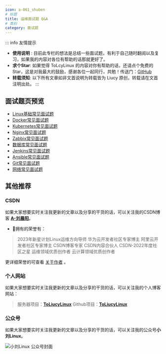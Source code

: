 ```yaml
---
icon: a-061_shuben
# 标题
title: 运维面试题 Q&A
# 类别
category: 面试题
---
```

::: info   友情提示
- **使用说明** : 目前此专栏的想法是总结一些面试题，有利于自己随时翻阅以及复习，如果我的内容对各位有帮助的话那就更好了。
- **求个Star**: 如果觉得 ToLcyLinux 的内容对你有帮助的话，还请点个免费的 Star，这是对我最大的鼓励，感谢各位一起同行，共勉！传送门：[GitHub](https://github.com/liuchenyang0703/ToLiucyLinux)
- **转载须知**: 以下所有文章如非文首说明为转载皆为 Liucy 原创，转载请在文首注明出处。
  :::

## 面试题页预览
- [Linux基础常见面试题](intervie_linux/intervie_linux.md)
- [Docker常见面试题](intervie_Docker/intervie_Docker.md)
- [Kubernetes常见面试题](intervie_Kubernetes/intervie_Kubernetes.md)
- [Nginx常见面试题](intervie_Nginx/intervie_Nginx.md)
- [Zabbix常见面试题](intervie_Zabbix/intervie_Zabbix.md)
- [数据库常见面试题](intervie_database/intervie_database.md)
- [Jenkins常见面试题](intervie_Jenkins/intervie_Jenkins.md)
- [Ansible常见面试题](intervie_Ansible/intervie_Ansible.md)
- [Git常见面试题](intervie_git/intervie_git.md)
- [网络常见面试题](intervie_network/intervie_network.md)


## 其他推荐
### CSDN
如果大家想要实时关注我更新的文章以及分享的干货的话，可以关注我的CSDN博客 [**A-刘晨阳**](https://blog.csdn.net/liu_chen_yang?type=blog)。
* 🏅拥有的荣誉有：
> 2023年新星计划Linux运维方向导师
> 华为云开发者社区专家博主
> 阿里云开发者社区专家博主
> CSDN博客专家
> CSDN内容合伙人
> CSDN-2022年度社区之星
> 运维领域优质创作者
> 云计算领域优质创作者



更详细荣誉的可查看 [关于作者](../person.md) 。

### 个人网站
如果大家想要实时关注我更新的文章以及分享的干货的话，可以关注我的个人博客网站：
>服务器项目：[**ToLiucyLinux**](http://liuchenyang.top)
Github项目：[**ToLiucyLinux**](https://liuchenyang0703.github.io/ToLiucyLinux/)

### 公众号
如果大家想要实时关注我更新的文章以及分享的干货的话，可以关注我的公众号**小刘Linux**。


![小刘Linux 公众号封面](https://lcy-blog.oss-cn-beijing.aliyuncs.com/blog/202312142008812.png)